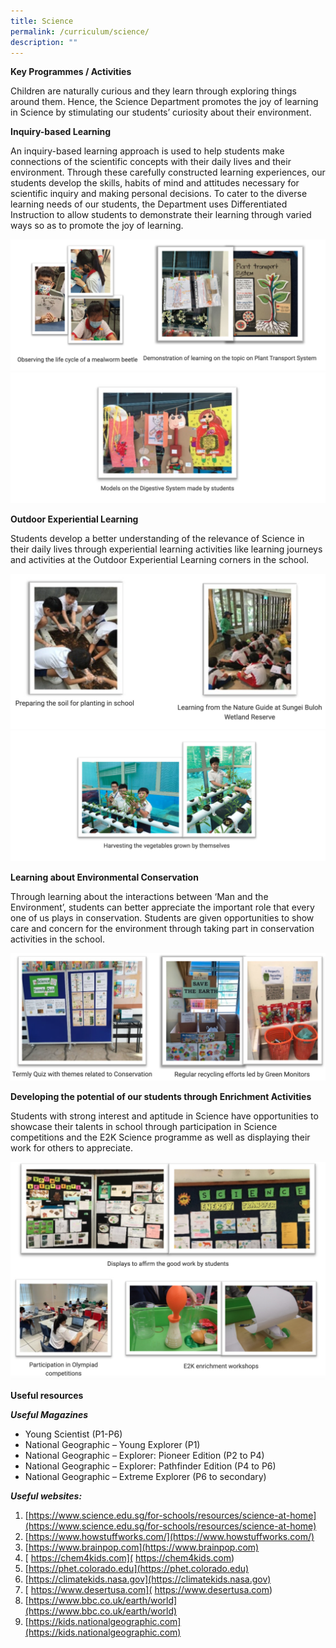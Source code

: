 ```yaml
---
title: Science
permalink: /curriculum/science/
description: ""
---
```

**Key Programmes / Activities**

Children are naturally curious and they learn through exploring things around them. Hence, the Science Department promotes the joy of learning in Science by stimulating our students’ curiosity about their environment.

**Inquiry-based Learning**

An inquiry-based learning approach is used to help students make connections of the scientific concepts with their daily lives and their environment. Through these carefully constructed learning experiences, our students develop the skills, habits of mind and attitudes necessary for scientific inquiry and making personal decisions. To cater to the diverse learning needs of our students, the Department uses Differentiated Instruction to allow students to demonstrate their learning through varied ways so as to promote the joy of learning.

![](/images/IBL%201.png)
![](/images/IBL%202.png)

**Outdoor Experiential Learning**

Students develop a better understanding of the relevance of Science in their daily lives through experiential learning activities like learning journeys and activities at the Outdoor Experiential Learning corners in the school.

![](/images/OEL%201.png)
![](/images/OEL%202.png)

**Learning about Environmental Conservation**

Through learning about the interactions between ‘Man and the Environment’, students can better appreciate the important role that every one of us plays in conservation. Students are given opportunities to show care and concern for the environment through taking part in conservation activities in the school.

![](/images/LEC.png)

**Developing the potential of our students through Enrichment Activities**

Students with strong interest and aptitude in Science have opportunities to showcase their talents in school through participation in Science competitions and the E2K Science programme as well as displaying their work for others to appreciate.

![](/images/developing%20the%20potential.png)

**Useful resources**

***Useful Magazines***
* Young Scientist (P1-P6)
* National Geographic – Young Explorer (P1)
* National Geographic – Explorer: Pioneer Edition (P2 to P4)
* National Geographic – Explorer: Pathfinder Edition (P4 to P6)
* National Geographic – Extreme Explorer (P6 to secondary)

***Useful websites:***
1. [https://www.science.edu.sg/for-schools/resources/science-at-home](https://www.science.edu.sg/for-schools/resources/science-at-home)
2. [https://www.howstuffworks.com/](https://www.howstuffworks.com/)
3. [https://www.brainpop.com](https://www.brainpop.com)
4. [ https://chem4kids.com]( https://chem4kids.com)
5. [https://phet.colorado.edu](https://phet.colorado.edu)
6. [https://climatekids.nasa.gov](https://climatekids.nasa.gov)
7. [ https://www.desertusa.com]( https://www.desertusa.com)
8. [https://www.bbc.co.uk/earth/world](https://www.bbc.co.uk/earth/world)
9. [https://kids.nationalgeographic.com](https://kids.nationalgeographic.com)